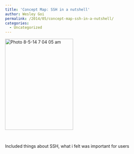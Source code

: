 ```yaml
---
title: 'Concept Map: SSH in a nutshell'
author: Wesley Goi
permalink: /2014/05/concept-map-ssh-in-a-nutshell/
categories:
  - Uncategorized
---
```

[<img class="alignnone size-medium wp-image-6999" alt="Photo 8-5-14 7 04 05 am" src="http://teaching.software-carpentry.org/wp-content/uploads/2014/05/Photo-8-5-14-7-04-05-am-e1399504094405-224x300.jpg" width="224" height="300" />][1]

&nbsp;

Included things about SSH, what i felt was important for users

 [1]: http://teaching.software-carpentry.org/wp-content/uploads/2014/05/Photo-8-5-14-7-04-05-am-e1399504094405.jpg
